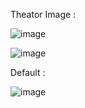 
Theator Image :

![image](https://github.com/user-attachments/assets/f47e95a3-0d3c-4f50-a84f-782fa84e736c)

![image](https://github.com/user-attachments/assets/e13026ab-9b29-44bc-8995-14e2ee470df7)



Default :

![image](https://github.com/user-attachments/assets/eea04eb6-fdb8-477f-99b8-e4b2150c7421)
